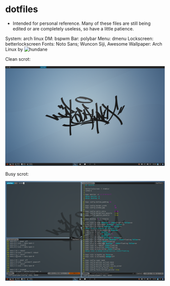 # dotfiles
- Intended for personal reference. Many of these files are still being edited or are completely useless, so have a little patience.

System: arch linux
DM: bspwm
Bar: polybar
Menu: dmenu
Lockscreen: betterlockscreen
Fonts: Noto Sans; Wuncon Siji, Awesome
Wallpaper: Arch Linux by ![hundane](https://www.deviantart.com/art/Arch-Linux-163630829)

Clean scrot:

![Clean_Scrot](pics/clean.png)

Busy scrot:

![Clean_Scrot](pics/busy.png)


